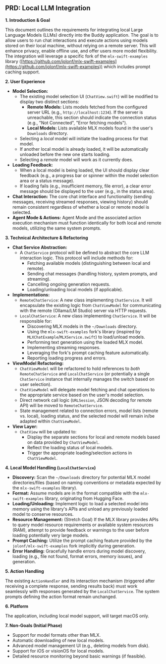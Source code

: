 ## PRD: Local LLM Integration

**1. Introduction & Goal**

This document outlines the requirements for integrating local Large Language Models (LLMs) directly into the Buddy application. The goal is to allow users to run chat interactions and execute actions using models stored on their local machine, without relying on a remote server. This will enhance privacy, enable offline use, and offer users more model flexibility. The integration will leverage a specific fork of the `mlx-swift-examples` library ([https://github.com/jolonf/mlx-swift-examples](https://github.com/jolonf/mlx-swift-examples)) which includes prompt caching support.

**2. User Experience**

*   **Model Selection:**
    *   The existing model selection UI (`ChatView.swift`) will be modified to display two distinct sections:
        *   **Remote Models:** Lists models fetched from the configured server URL (e.g., `http://localhost:1234`). If the server is unreachable, this section should indicate the connection status (e.g., "Not Connected", "Error fetching models").
        *   **Local Models:** Lists available MLX models found in the user's `Downloads` directory.
    *   Selecting a *local* model will initiate the loading process for that model.
    *   If another local model is already loaded, it will be automatically unloaded before the new one starts loading.
    *   Selecting a *remote* model will work as it currently does.
*   **Loading Feedback:**
    *   When a local model is being loaded, the UI should display clear feedback (e.g., a progress bar or spinner within the model selection area or a status message).
    *   If loading fails (e.g., insufficient memory, file error), a clear error message should be displayed to the user (e.g., in the status area).
*   **Chat Interaction:** The core chat interface and functionality (sending messages, receiving streamed responses, viewing history) should remain consistent regardless of whether a local or remote model is selected.
*   **Agent Mode & Actions:** Agent Mode and the associated action execution mechanism must function identically for both local and remote models, utilizing the same system prompts.

**3. Technical Architecture & Refactoring**

*   **Chat Service Abstraction:**
    *   A `ChatService` protocol will be defined to abstract the core LLM interaction logic. This protocol will include methods for:
        *   Fetching available models (distinguishing between local and remote).
        *   Sending chat messages (handling history, system prompts, and streaming).
        *   Cancelling ongoing generation requests.
        *   Loading/unloading local models (if applicable).
*   **Implementations:**
    *   `RemoteChatService`: A new class implementing `ChatService`. It will encapsulate the existing logic from `ChatViewModel` for communicating with the remote (Ollama/LM Studio) server via HTTP requests.
    *   `LocalChatService`: A new class implementing `ChatService`. It will be responsible for:
        *   Discovering MLX models in the `~/Downloads` directory.
        *   Using the `mlx-swift-examples` fork's library (inspired by `MLXChatExample`/`MLXService.swift`) to load/unload models.
        *   Performing text generation using the loaded MLX model.
        *   Implementing streaming responses.
        *   Leveraging the fork's prompt caching feature automatically.
        *   Reporting loading progress and errors.
*   **ViewModel Refactoring:**
    *   `ChatViewModel` will be refactored to hold references to *both* `RemoteChatService` and `LocalChatService` (or potentially a single `ChatService` instance that internally manages the switch based on user selection).
    *   `ChatViewModel` will delegate model fetching and chat operations to the appropriate service based on the user's model selection.
    *   Direct network call logic (`URLSession`, JSON decoding for remote API) will be moved to `RemoteChatService`.
    *   State management related to connection errors, model lists (remote vs. local), loading status, and the selected model will remain in/be adapted within `ChatViewModel`.
*   **View Layer:**
    *   `ChatView` will be updated to:
        *   Display the separate sections for local and remote models based on data provided by `ChatViewModel`.
        *   Reflect the loading status of local models.
        *   Trigger the appropriate loading/selection actions in `ChatViewModel`.

**4. Local Model Handling (`LocalChatService`)**

*   **Discovery:** Scan the `~/Downloads` directory for potential MLX model directories/files (based on naming conventions or metadata expected by the `mlx-swift-examples` library).
*   **Format:** Assume models are in the format compatible with the `mlx-swift-examples` library, originating from Hugging Face.
*   **Loading/Unloading:** Implement logic to load a selected model into memory using the library's APIs and unload any previously loaded model to conserve resources.
*   **Resource Management:** (Stretch Goal) If the MLX library provides APIs to query model resource requirements or available system resources (RAM), attempt to provide feedback or warnings to the user before loading potentially very large models.
*   **Prompt Caching:** Utilize the prompt caching feature provided by the `jolonf/mlx-swift-examples` fork implicitly during generation.
*   **Error Handling:** Gracefully handle errors during model discovery, loading (e.g., file not found, format errors, memory issues), and generation.

**5. Action Handling**

The existing `ActionHandler` and its interaction mechanism (triggered after receiving a complete response, sending results back) must work seamlessly with responses generated by the `LocalChatService`. The system prompts defining the action format remain unchanged.

**6. Platform**

The application, including local model support, will target macOS only.

**7. Non-Goals (Initial Phase)**

*   Support for model formats other than MLX.
*   Automatic downloading of new local models.
*   Advanced model management UI (e.g., deleting models from disk).
*   Support for iOS or visionOS for local models.
*   Detailed resource monitoring beyond basic warnings (if feasible). 